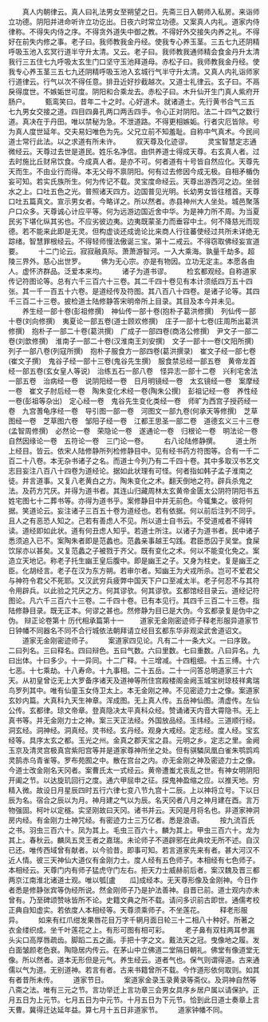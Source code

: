 <!-- { "loadSidebar": true } -->
　　真人内朝律云。真人曰礼法男女至朔望之日。先斋三日入朝师入私房。来诣师立功德。阴阳并进命听许立功讫出。日夜六时常立功德。又案真人内礼。道家内侍律称。不得失内侍之序。不得贪外道失中御之教。不得好外交接失内养之礼。不得好在前失内修之事。老子曰。我师教我金丹经。使我专心养玉茎。三五七九还阴精呼吸玉池入玄冥行道半守升太清。又云。老子曰。我师教我通师精会食金丹升太清我行三五住七九呼吸太玄生门口坚守玉池拜道母。赤松子曰。我师教我金丹经。使我专心养玉茎三五七九还阴精呼吸玉池入玄城行气半守升太清。又真人内礼诣师家行道律云。行气以次不得任意。排丑近好抄截越次。又道士礼律云。玄子曰。不鬲戾得度世。不嫉姤世可度。阴阳和合乘龙去。赤松子曰。木升仙开生门真人紫府开肠户。
　　甄鸾笑曰。昔年二十之时。心好道术。就诸道士。先行黄书合气三五七九男女交接之道。四目四鼻孔两口两舌四手。令心正对阴阳。法二十四气之数行道。真决在于丹田。唯以禁秘为急。不泄道路。不得更相嫉姤。行者灾厄皆除。号为真人度世延年。交夫易妇唯色为先。父兄立前不知羞耻。自称中气真术。今民间道士常行此法。以之求道有所未许。
　　叙天尊及化迹谬。
　　灵宝智慧定志通微经云。天尊过去世是道民。姓乐名净信。由供养道士得成天尊。右玄真人者。过去时施比丘财帛饮食。今成真人者。是亦不可。何者道有十号皆自然应化。天尊先天而生。不由业行而得。本无父母不禀阴阳。何有过去修因今成无极。自相矛楯伪妄可知。若实氏族所生。何为传记不载。灵宝度命经云。天尊出游西河之边。坐弱水之上。口吐五色之光。普照诸天四方。边国普见光明。长幼男女皆往稽首。天尊口吐五篇真文。宣示男女者。今略详之。所以然者。赤县神州大人坐处。城邑聚落户口众多。天尊诚心计应平等。何为远游边国近舍中华。为是神力所不周。为当夏民劣下堪化纵其劣也。不应劣彼边夷。边夷既蒙圣力而垂容中土。何不降慈光而现德。若不能来此即是无灵。但构虚谈还成诡论比来商人行往蕃使经过共所未详绝无踪绪。智慧罪根经云。不得轻师慢法傲诞三宝。第十二戒云。不得窃取佛经妄宣道要。
　　十二门论云。寂寂融真际。萧萧游智河。一入大乘海。孰量千劫多。超陵三界外。慈心出世罗。
　　佛为无心宗。亦是有物因。立功无定主。本愿各由人。虚怀济群品。泛爱本来均。
　　诸子为道书谬。
　　检玄都观经。自称道家传记符图论等。总有六千三百六十三卷。其二千四十卷见有本计须纸四万五十四张。其一千一百五十六卷。是道经传及符图。其八百八十四卷。是诸子论等。其四千三百二十三卷。披检道士陆修静答宋明帝所上目录。其目及本今并未见。
　　养生经一部十卷(彭祖修撰)　神仙传一部十卷(抱朴子葛洪修撰)　列仙传一部十卷(刘向修撰)　夷夏论一部五卷(道士顾欢修撰)　庄子一部十七卷(庄周所出葛洪修撰)　抱朴子一部二十卷(葛洪撰)　广成子一部四卷(商洛公修撰)　尹文子一部二卷(刘歆修撰)　淮南子一部二十卷(汉淮南王刘安撰)　文子一部十一卷(文阳所撰)　列子一部八卷(列寇所撰)　抱朴子服食方一部四卷(葛洪撰录)　崔文子经一部七卷(崔文子撰)　鬼谷子经一部十三卷(鬼谷先生撰)　服食禁忌经一部五卷　黄帝龙首经一部五卷(玄女皇人等说)　治练五石一部八卷　怪异志一部十二卷　兴利宅舍法一部五卷　治病经一卷　说阴阳经一卷　日月明镜经一卷　太玄镜经一卷　案摩经一卷　崔文子肘后经一卷　陶朱变化术经一卷(陶朱公撰)　彭祖记经一卷　养性经一卷(彭祖等杂出)　定心经一卷　鬼谷先生变化类经一卷　师旷为西宫子授药经一卷　九宫蓍龟序经一卷　导引图一部一卷　河图文一部九卷(何承天等修撰)　芝草图经一卷　芝草图六卷　邹阳子经一卷　江都王思圣一部二卷　道德玄义三十三卷(孟智周修撰)　必然论一卷　荣隐论一卷　遂通论一卷　归根论一卷　明法论一卷　自然因缘论一卷　五符论一卷　三门论一卷。
　　右八论陆修静撰。
　　道士所上经目。皆云。依宋人陆修静所列检修静目中。见有经书药方符图等。合有一千二百二十八卷。本无杂书诸子之名。而道士今列乃有二千四十卷。其中多取汉书艺文志目妄注八百八十四卷为道经论。据如此状理有可怪。何者指如韩子孟子淮南之徒。并言道事。又复八老黄白之方。陶朱变化之术。翻天倒地之符。辟兵杀鬼之法。及药方咒厌。并得为道书者。其连山归藏周林太玄黄帝金匮太公阴符阴阳书五姓宅图七十二葬书等。亦得为道书乎。案修静目中并无前色。今辄集之。彼将何据。笑道论云。妄注诸子三百五十卷为道经也。若有依据。何以前后注列不同乎。且人之有恶恐人知之。己若有善虑人不见。所以道士自书云。不受道戒者不得转读。道经即如此状。道有何丑虑人知乎。若道士所注。以诸子为道书者。民中诸子悉须追入已不。案陶朱者即是范蠡也。范蠡亲事越王勾践。君臣悉囚于吴堂。食屎饮尿亦以甚矣。又复范蠡之子被戮于齐父。既有变化之术。何以不能变化免之。案造立天地记。称老子托生幽王皇后腹中。即是幽王之子。又身为柱史。复是幽王之臣。化胡经言。老子在汉为东方朔。若审尔者。知幽王为犬戎所杀。岂可不爱君父与神符令君父不死耶。又汉武穷兵疲弊中国天下户口至减太半。老子何忍不与其符令用辟兵。以此验之咒厌之方。何其谬欤。何其谬欤。玄都馆经目录云。道经记符图论。凡六千三百六十三卷。二千四十卷。已有本见行。其四千三百二十三卷。指陆修静目录。既无正本。何谬之甚也。然修静为目已是大伪。今玄都录复是伪中之伪。
辩正论卷第十
历代相承篇第十一
　　道家无金刚密迹师子释老形服异道家节日钟幡不同器名不同不合行城依法朝拜请立经目玄都东华非观梁武舍道诏文。
　　道家无金刚密迹师子。
　　案道家四见论。凡有二十一条大义。一曰序致。二曰列名。三曰释名。四曰辩色。五曰气数。六曰里数。七曰重数。八曰异名。九曰出体。十曰多少。十一异同。十二广释。十三增减。十四粗细。十五三缚。十六七恶。十七乘劫。十八寿命。十九事相。二十五岳。二十一问答总明道家三十六天。从初皇曾讫无上大罗备序诸天及道神等所住宫殿楼阁金阙玉城宝树琼枝祥禽瑞鸟罗列其中。唯有仙童玉女侍卫太上。本无金刚之神。不见密迹力士之像。案道家玄妙内篇。大真科九天生神章。浑成图。无上真人传。五岳神仙图。清虚传。左仙公传。玄都律。琼文帝章。登真隐决太平真科众经。赞诵诸天内音大霄隐书。无上真书等。并无金刚力士之神。案三天正法经。外国放品经。玉纬经。三道顺行经。洞玄经。洞神经。洞真经。灵书经。玄丹经。观身大戒经。定志经。度人经。宝玄经等。具序太玄之都。玉光之州。金真之郡天宝之县。元明之乡。定志之里。金阙玉京及清灵宫极真宫紫阳宫等并是道家尊神所坐之处。但有骐驎凤凰白雀朱鹗鹍鸡灵鹄赤乌青雀等。罗布苑囿之中。散在宫台之内。亦无金刚之神及密迹力士之像。今道士改金刚名天冈者。案曹氏太一式经云。黄帝遭蚩尤丧乱之世。有神女明阴阳开阖之节。以达旋玑回行之度。通六甲屈申之征。探鬼神盈缩之应。以推天地。穷精入微。故设日月星辰四时五行六律七变八节九宫十二辰。上以神将立号。下以日辰为名。宿合之辰以为月。神月建之气以为辰。名天冈者八月之神月建在酉。言万物强固。柯叶以定穟。实坚刚故曰天冈。诸书并云。天冈是月将名也。非道家神洞房内经。有金刚力士神咒经。有密迹力士三万亿者。悉是浪语。
　　按九流百氏之书。羽虫三百六十。凤为其上。毛虫三百六十。麟为其上。甲虫三百六十。龙为其上。春秋云。麟凤五灵王者之嘉瑞。未论师子不道辟邪在此典坟无所不述。自汉已还。唯传西域曾有献者。以今验昔。即事可知。若言道家先来有者。甚大河汉不近人情。彼三天神仙大道仪有金刚力士。度人经有五色师子。本相经有七色师子。本相经云。天尊门内有师子猛虎守门左右。拒天力士威赫前后者。案汉魏及晋三都两京江南淮北诸道士观。唯以瓠[盧　　瓜]成经本。无天尊形像及金刚神。今日作者悉是修静张宾等伪经所说。然金刚师子乃是护法善神。自晋已前。道士观内亦未曾有。乃至碑颂赞咏皆所不论。史籍文典之所不载。请问多识前古即世。通儒考校正典自知虚实。若依度人本相经等。天尊须乘师子。不坐莲花。
　　释老形服异。
　　如来有红爪绀发果唇花目万字千辋月面日轮三十二相八十种好。所著之衣金缕织成。坐千叶莲花之上。有形可图有相可彩。
　　老子鼻有双柱两耳参漏头尖口高厚唇疏齿。脚蹈二五之画。手把十字之文。戴法天之冠。曳像地之履。发白面皱颜老色衰。陶隐居内传云。在茅山中立佛道二堂隔日朝礼。佛堂有像道堂无像。所以然者。道本无形但是元气。养生经云。道者气也。保气则谓得道。古来通儒以气为道。无别道神。若言有者。古来书籍曾所不载。今作道形依何取则。如其有者昔所未传。
　　道家节日。
　　案道家金录玉录黄录等斋仪。及洞神自然等八斋之法。唯有三元之节。言功举迁上言功章三会男女具序乡居户属以请保护。正月五日为上元节。七月五日为中元节。十月五日为下元节。恰到此日道士奏章上言天曹。冀得迁达延年益。算七月十五日非道家节。
　　道家钟幡不同。
